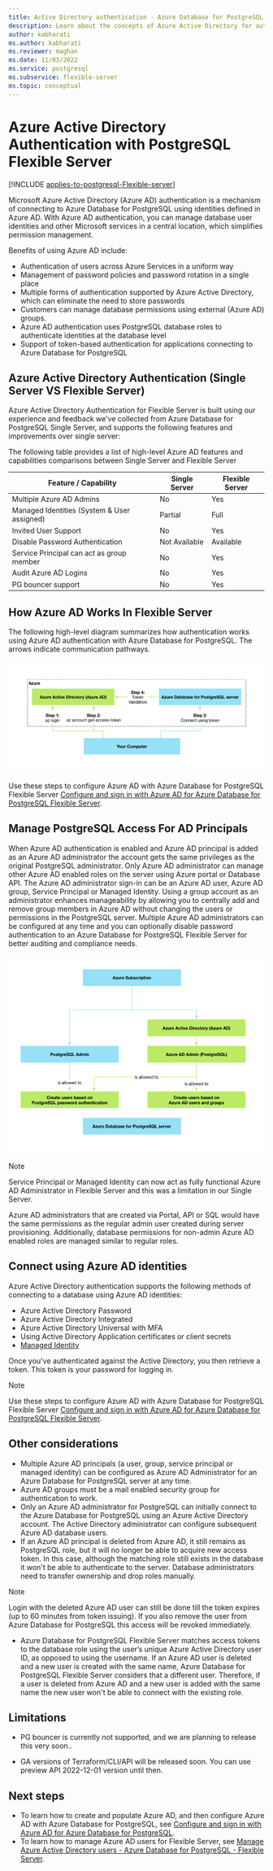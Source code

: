 ```yaml
---
title: Active Directory authentication - Azure Database for PostgreSQL - Flexible Server
description: Learn about the concepts of Azure Active Directory for authentication with Azure Database for PostgreSQL - Flexible Server
author: kabharati
ms.author: kabharati
ms.reviewer: maghan
ms.date: 11/03/2022
ms.service: postgresql
ms.subservice: flexible-server
ms.topic: conceptual
---
```


# Azure Active Directory Authentication with PostgreSQL Flexible Server

[!INCLUDE [applies-to-postgresql-Flexible-server](../includes/applies-to-postgresql-Flexible-server.md)]


Microsoft Azure Active Directory (Azure AD) authentication is a mechanism of connecting to Azure Database for PostgreSQL using identities defined in Azure AD.
With Azure AD authentication, you can manage database user identities and other Microsoft services in a central location, which simplifies permission management.

Benefits of using Azure AD include:

- Authentication of users across Azure Services in a uniform way
- Management of password policies and password rotation in a single place
- Multiple forms of authentication supported by Azure Active Directory, which can eliminate the need to store passwords
- Customers can manage database permissions using external (Azure AD) groups.
- Azure AD authentication uses PostgreSQL database roles to authenticate identities at the database level
- Support of token-based authentication for applications connecting to Azure Database for PostgreSQL

## Azure Active Directory Authentication (Single Server VS Flexible Server)

Azure Active Directory Authentication for Flexible Server is built using our experience and feedback we've collected from Azure Database for PostgreSQL Single Server, and supports the following features and improvements over single server:

The following table provides a list of high-level Azure AD features and capabilities comparisons between Single Server and Flexible Server

| **Feature / Capability** | **Single Server** | **Flexible Server** |
| --- | --- | --- |
| Multiple Azure AD Admins | No | Yes |
| Managed Identities (System & User assigned) | Partial | Full |
| Invited User Support | No | Yes |
| Disable Password Authentication | Not Available | Available |
| Service Principal can act as group member | No | Yes |
| Audit Azure AD Logins | No | Yes |
| PG bouncer support | No | Yes |

## How Azure AD Works In Flexible Server

The following high-level diagram summarizes how authentication works using Azure AD authentication with Azure Database for PostgreSQL. The arrows indicate communication pathways.

![authentication flow][1]

 Use these steps to configure Azure AD with Azure Database for PostgreSQL Flexible Server [Configure and sign in with Azure AD for Azure Database for PostgreSQL Flexible Server](how-to-configure-sign-in-azure-ad-authentication.md).

## Manage PostgreSQL Access For AD Principals

When Azure AD authentication is enabled and Azure AD principal is added as an Azure AD administrator the account gets the same privileges as the original PostgreSQL administrator. Only Azure AD administrator can manage other Azure AD enabled roles on the server using Azure portal or Database API. The Azure AD administrator sign-in can be an Azure AD user, Azure AD group, Service Principal or Managed Identity. Using a group account as an administrator enhances manageability by allowing you to centrally add and remove group members in Azure AD without changing the users or permissions in the PostgreSQL server. Multiple Azure AD administrators can be configured at any time and you can optionally disable password authentication to an Azure Database for PostgreSQL Flexible Server for better auditing and compliance needs.

![admin structure][2]

 > [!NOTE]  
 > Service Principal or Managed Identity can now act as fully functional Azure AD Administrator in Flexible Server and this was a limitation in our Single Server.

Azure AD administrators that are created via Portal, API or SQL would have the same permissions as the regular admin user created during server provisioning. Additionally, database permissions for non-admin Azure AD enabled roles are managed similar to regular roles.

## Connect using Azure AD identities

Azure Active Directory authentication supports the following methods of connecting to a database using Azure AD identities:

- Azure Active Directory Password
- Azure Active Directory Integrated
- Azure Active Directory Universal with MFA
- Using Active Directory Application certificates or client secrets
- [Managed Identity](how-to-connect-with-managed-identity.md)

Once you've authenticated against the Active Directory, you then retrieve a token. This token is your password for logging in.

> [!NOTE]  
> Use these steps to configure Azure AD with Azure Database for PostgreSQL Flexible Server [Configure and sign in with Azure AD for Azure Database for PostgreSQL Flexible Server](how-to-configure-sign-in-azure-ad-authentication.md).

## Other considerations

- Multiple Azure AD principals (a user, group, service principal or managed identity) can be configured as Azure AD Administrator for an Azure Database for PostgreSQL server at any time.
- Azure AD groups must be a mail enabled security group for authentication to work.
- Only an Azure AD administrator for PostgreSQL can initially connect to the Azure Database for PostgreSQL using an Azure Active Directory account. The Active Directory administrator can configure subsequent Azure AD database users.
-  If an Azure AD principal is deleted from Azure AD, it still remains as PostgreSQL role, but it will no longer be able to acquire new access token. In this case, although the matching role still exists in the database it won't be able to authenticate to the server. Database administrators need to transfer ownership and drop roles manually.

> [!NOTE]  
> Login with the deleted Azure AD user can still be done till the token expires (up to 60 minutes from token issuing).  If you also remove the user from Azure Database for PostgreSQL this access will be revoked immediately.

- Azure Database for PostgreSQL Flexible Server matches access tokens to the database role using the user’s unique Azure Active Directory user ID, as opposed to using the username. If an Azure AD user is deleted and a new user is created with the same name, Azure Database for PostgreSQL Flexible Server considers that a different user. Therefore, if a user is deleted from Azure AD and a new user is added with the same name the new user won't be able to connect with the existing role.

## Limitations

- PG bouncer is currently not supported, and we are planning to release this very soon..

- GA versions of Terraform/CLI/API will be released soon. You can use preview API 2022-12-01 version until then.


## Next steps

- To learn how to create and populate Azure AD, and then configure Azure AD with Azure Database for PostgreSQL, see [Configure and sign in with Azure AD for Azure Database for PostgreSQL](how-to-configure-sign-in-azure-ad-authentication.md).
- To learn how to manage Azure AD users for Flexible Server, see [Manage Azure Active Directory users - Azure Database for PostgreSQL - Flexible Server](how-to-manage-azure-ad-users.md).

<!--Image references-->

[1]: ./media/concepts-azure-ad-authentication/authentication-flow.png
[2]: ./media/concepts-azure-ad-authentication/admin-structure.png

